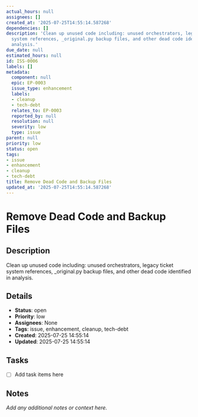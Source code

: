 ```yaml
---
actual_hours: null
assignees: []
created_at: '2025-07-25T14:55:14.587268'
dependencies: []
description: 'Clean up unused code including: unused orchestrators, legacy ticket
  system references, _original.py backup files, and other dead code identified in
  analysis.'
due_date: null
estimated_hours: null
id: ISS-0006
labels: []
metadata:
  component: null
  epic: EP-0003
  issue_type: enhancement
  labels:
  - cleanup
  - tech-debt
  relates_to: EP-0003
  reported_by: null
  resolution: null
  severity: low
  type: issue
parent: null
priority: low
status: open
tags:
- issue
- enhancement
- cleanup
- tech-debt
title: Remove Dead Code and Backup Files
updated_at: '2025-07-25T14:55:14.587268'
---
```


# Remove Dead Code and Backup Files

## Description
Clean up unused code including: unused orchestrators, legacy ticket system references, _original.py backup files, and other dead code identified in analysis.

## Details
- **Status**: open
- **Priority**: low
- **Assignees**: None
- **Tags**: issue, enhancement, cleanup, tech-debt
- **Created**: 2025-07-25 14:55:14
- **Updated**: 2025-07-25 14:55:14

## Tasks
- [ ] Add task items here

## Notes
_Add any additional notes or context here._
